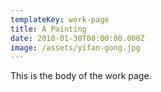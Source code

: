 ```yaml
---
templateKey: work-page
title: A Painting
date: 2018-01-30T08:00:00.000Z
image: /assets/yifan-gong.jpg
---
```


This is the body of the work page.